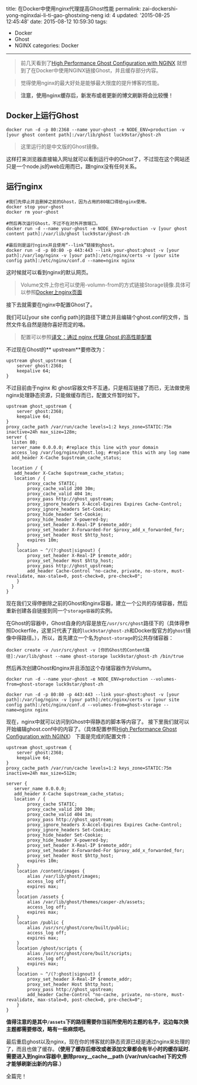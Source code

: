 title: 在Docker中使用nginx代理提高Ghost性能
permalink: zai-dockershi-yong-nginxdai-li-ti-gao-ghostxing-neng
id: 4
updated: '2015-08-25 12:45:48'
date: 2015-08-12 10:59:30
tags:
- Docker
- Ghost
- NGINX
categories: Docker
---

> 前几天看到了[High Performance Ghost Configuration with NGINX](http://pnommensen.com/2014/09/07/high-performance-ghost-configuration-with-nginx/) 就想到了在Docker中使用NGINX链接Ghost，并且缓存部分内容。

> 觉得使用nginx的最大好处是能够最大限度的提升博客的性能。

> **注意，使用nginx缓存后，新发布或者更新的博文刷新将会比较慢！**
## Docker上运行Ghost
```
docker run -d -p 80:2368 --name your-ghost -e NODE_ENV=production -v [your ghost content path]:/var/lib/ghost luck9star/ghost-zh
```

> 这里运行的是中文版的Ghost镜像。

这样打来浏览器直接输入网址就可以看到运行中的Ghost了，不过现在这个网站还只是一个node.js的web应用而已，跟nginx没有任何关系。
## 运行nginx
```
#我们先停止并且删掉之前的Ghost，因为占用的80端口得给nginx使用。
docker stop your-ghost
docker rm your-ghost

#然后再次运行Ghost，不过不在对外开放端口。
docker run -d --name your-ghost -e NODE_ENV=production -v [your ghost content path]:/var/lib/ghost luck9star/ghost-zh

#最后则是运行nginx并且使用“--link”链接到ghost。
docker run -d -p 80:80 -p 443:443 --link your-ghost:ghost -v [your path]:/var/log/nginx -v [your path]:/etc/nginx/certs -v [your site config path]:/etc/nginx/conf.d --name=nginx nginx
```

这时候就可以看到nginx的默认网页。
> Volume文件上你也可以使用-volumn-from的方式链接Storage镜像.具体可以参照[Docker上nginx页面](https://hub.docker.com/_/nginx/)

接下去就需要在nginx中配置Ghost了。

我们可以[your site config path]的路径下建立并且编辑个ghost.conf的文件，当然文件名自然是随你喜好而定的咯。

> 配置可以参照[译文：通过 nginx 代理 Ghost 的高性能配置](https://idiotwu.me/high-performance-ghost-configuration-with-nginx/)

不过现在Ghost的** upstream**要修改为：

    upstream ghost_upstream {  
        server ghost:2368;
        keepalive 64;
    }

不过目前由于nginx 和 ghost容器文件不互通，只是相互链接了而已，无法做使用nginx处理静态资源，只能做缓存而已，配置文件暂时如下。

```
upstream ghost_upstream {
    server ghost:2368;
    keepalive 64;
}
proxy_cache_path /var/run/cache levels=1:2 keys_zone=STATIC:75m inactive=24h max_size=128m;
server {
  listen 80;
  server_name 0.0.0.0; #replace this line with your domain
  access_log /var/log/nginx/ghost.log; #replace this with any log name
  add_header X-Cache $upstream_cache_status;

  location / {
   add_header X-Cache $upstream_cache_status;
   location / {
        proxy_cache STATIC;
        proxy_cache_valid 200 30m;
        proxy_cache_valid 404 1m;
        proxy_pass http://ghost_upstream;
        proxy_ignore_headers X-Accel-Expires Expires Cache-Control;
        proxy_ignore_headers Set-Cookie;
        proxy_hide_header Set-Cookie;
        proxy_hide_header X-powered-by;
        proxy_set_header X-Real-IP $remote_addr;
        proxy_set_header X-Forwarded-For $proxy_add_x_forwarded_for;
        proxy_set_header Host $http_host;
        expires 10m;
    }
    location ~ ^/(?:ghost|signout) {
        proxy_set_header X-Real-IP $remote_addr;
        proxy_set_header Host $http_host;
        proxy_pass http://ghost_upstream;
        add_header Cache-Control "no-cache, private, no-store, must-revalidate, max-stale=0, post-check=0, pre-check=0";
    }
  }
}
```

现在我们又得停删除之前的Ghost和nginx容器，建立一个公共的存储容器，然后重新创建各自链接到同一个`storage容器`的实例。

在Ghost的容器中，Ghost自身的内容是放在`/usr/src/ghost`路径下的（具体得参照Dockerfile，这里只代表了我的`luck9star/ghost-zh`和Docker股官方的`ghost`镜像中得路径。），所以，首先建立一个名为`ghost-storage`的公共存储容器：
```
docker create -v /usr/src/ghost -v [你的Ghost的Content路径]:/var/lib/ghost --name ghost-storage luck9star/ghost-zh /bin/true
```

然后再次创建Ghost和nginx并且添加这个存储容器作为Volumn。
```
docker run -d --name your-ghost -e NODE_ENV=production --volumes-from=ghost-storage luck9star/ghost-zh

docker run -d -p 80:80 -p 443:443 --link your-ghost:ghost -v [your path]:/var/log/nginx -v [your path]:/etc/nginx/certs -v [your site config path]:/etc/nginx/conf.d --volumes-from=ghost-storage --name=nginx nginx
```

现在，nginx中就可以访问到Ghost中得静态的脚本等内容了。
接下里我们就可以开始编辑ghost.conf中的内容了。（具体配置参照[High Performance Ghost Configuration with NGINX](http://pnommensen.com/2014/09/07/high-performance-ghost-configuration-with-nginx/)）
下面是完成的配置文件：

```
upstream ghost_upstream {
    server ghost:2368;
    keepalive 64;
}
proxy_cache_path /var/run/cache levels=1:2 keys_zone=STATIC:75m inactive=24h max_size=512m;

server {
   server_name 0.0.0.0;
   add_header X-Cache $upstream_cache_status;
   location / {
        proxy_cache STATIC;
        proxy_cache_valid 200 30m;
        proxy_cache_valid 404 1m;
        proxy_pass http://ghost_upstream;
        proxy_ignore_headers X-Accel-Expires Expires Cache-Control;
        proxy_ignore_headers Set-Cookie;
        proxy_hide_header Set-Cookie;
        proxy_hide_header X-powered-by;
        proxy_set_header X-Real-IP $remote_addr;
        proxy_set_header X-Forwarded-For $proxy_add_x_forwarded_for;
        proxy_set_header Host $http_host;
        expires 10m;
    }
    location /content/images {
        alias /var/lib/ghost/images;
        access_log off;
        expires max;
    }
    location /assets {
        alias /var/lib/ghost/themes/casper-zh/assets;
        access_log off;
        expires max;
    }
    location /public {
        alias /usr/src/ghost/core/built/public;
        access_log off;
        expires max;
    }
    location /ghost/scripts {
        alias /usr/src/ghost/core/built/scripts;
        access_log off;
        expires max;
    }
    location ~ ^/(?:ghost|signout) {
        proxy_set_header X-Real-IP $remote_addr;
        proxy_set_header Host $http_host;
        proxy_pass http://ghost_upstream;
        add_header Cache-Control "no-cache, private, no-store, must-revalidate, max-stale=0, post-check=0, pre-check=0";
    }
}
```

**值得注意的是其中`/assets`下的路径需要你当前所使用的主题的名字，这边每次换主题都需要修改，略有一些麻烦吧。**

最后重启ghost以及nginx，现在你的博客就的静态资源已经是通过nginx来处理的了，而且也做了缓存。**（使用了缓存后修改或者添加文章都会有半小时的缓存延时.需要进入到nginx容器中,删除proxy__cache__path (/var/run/cache)下的文件才能够刷新出新的内容.）**

全篇完！
